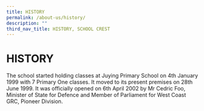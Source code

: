 ```yaml
---
title: HISTORY
permalink: /about-us/history/
description: ""
third_nav_title: HISTORY, SCHOOL CREST
---
```


# HISTORY

The school started holding classes at Juying Primary School on 4th January 1999 with 7 Primary One classes. It moved to its present premises on 28th June 1999. It was officially opened on 6th April 2002 by Mr Cedric Foo, Minister of State for Defence and Member of Parliament for West Coast GRC, Pioneer Division.